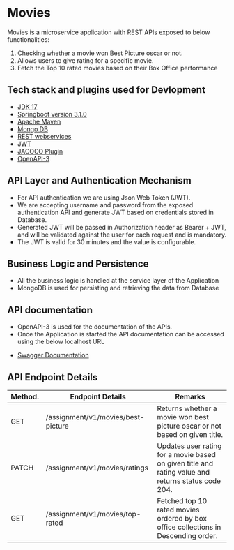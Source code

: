 # Movies

Movies is a microservice application with REST APIs exposed to  below functionalities:
1) Checking whether a movie won Best Picture oscar or not.
2) Allows users to give rating for a specific movie.
3) Fetch the Top 10 rated movies based on their Box Office performance

## Tech stack and plugins used for Devlopment


- [JDK 17](https://www.oracle.com/java/technologies/downloads/#java17)
- [Springboot version 3.1.0](https://spring.io/projects/spring-boot)
- [Apache Maven](https://maven.apache.org)
- [Mongo DB](https://www.mongodb.com)
- [REST webservices](https://spring.io/guides/gs/rest-service/)
- [JWT](https://jwt.io/)
- [JACOCO Plugin](https://www.eclemma.org/jacoco/)
- [OpenAPI-3](https://swagger.io/specification/) 

## API Layer and Authentication Mechanism

* For API authentication we are using Json Web Token (JWT).
* We are accepting username and password from the exposed authentication API and generate JWT based on credentials stored in Database.
* Generated JWT will be passed in Authorization header as Bearer + JWT, and will be validated against the user for each request and is mandatory.
* The JWT is valid for 30 minutes and the value is configurable.

## Business Logic and Persistence

* All the business logic is handled at the service layer of the Application
* MongoDB is used for persisting and retrieving the data from Database

## API documentation
* OpenAPI-3 is used for the documentation of the APIs.
* Once the Application is started the API documentation can be accessed using the below localhost URL
- [Swagger Documentation](http://localhost:8080/assignment/swagger-ui/index.html#/)

## API Endpoint Details

Method.      | Endpoint Details                   | Remarks                                                                                            | 
------------ |------------------------------------|----------------------------------------------------------------------------------------------------|
GET | /assignment/v1/movies/best-picture | Returns whether a movie won best picture oscar or not based on given title.                        | 
PATCH | /assignment/v1/movies/ratings      | Updates user rating for a movie based on given title and rating value and returns status code 204. | 
GET | /assignment/v1/movies/top-rated    | Fetched top 10 rated movies ordered by box office collections in Descending order.                 | 